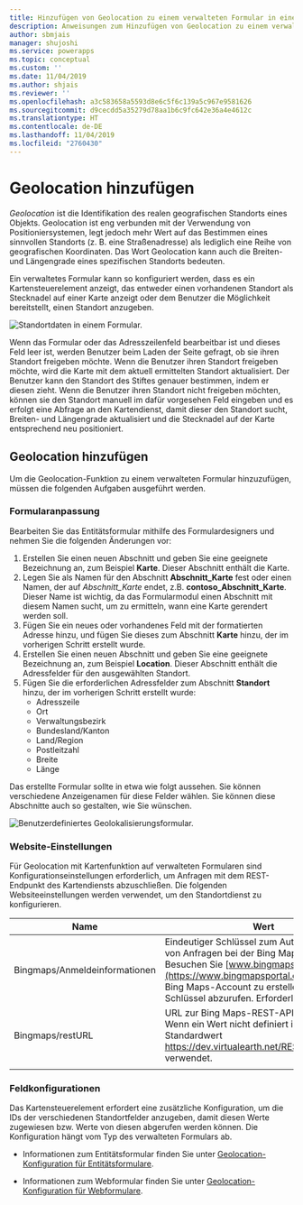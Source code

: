 ```yaml
---
title: Hinzufügen von Geolocation zu einem verwalteten Formular in einem Portal | MicrosoftDocs
description: Anweisungen zum Hinzufügen von Geolocation zu einem verwalteten Formular.
author: sbmjais
manager: shujoshi
ms.service: powerapps
ms.topic: conceptual
ms.custom: ''
ms.date: 11/04/2019
ms.author: shjais
ms.reviewer: ''
ms.openlocfilehash: a3c583658a5593d8e6c5f6c139a5c967e9581626
ms.sourcegitcommit: d9cecdd5a35279d78aa1b6c9fc642e36a4e4612c
ms.translationtype: HT
ms.contentlocale: de-DE
ms.lasthandoff: 11/04/2019
ms.locfileid: "2760430"
---
```

# <a name="add-geolocation"></a>Geolocation hinzufügen

*Geolocation* ist die Identifikation des realen geografischen Standorts eines Objekts. Geolocation ist eng verbunden mit der Verwendung von Positioniersystemen, legt jedoch mehr Wert auf das Bestimmen eines sinnvollen Standorts (z. B. eine Straßenadresse) als lediglich eine Reihe von geografischen Koordinaten. Das Wort Geolocation kann auch die Breiten- und Längengrade eines spezifischen Standorts bedeuten.

Ein verwaltetes Formular kann so konfiguriert werden, dass es ein Kartensteuerelement anzeigt, das entweder einen vorhandenen Standort als Stecknadel auf einer Karte anzeigt oder dem Benutzer die Möglichkeit bereitstellt, einen Standort anzugeben.

![Standortdaten in einem Formular.](../media/location-data-form.png "Standortdaten in einem Formular")

Wenn das Formular oder das Adresszeilenfeld bearbeitbar ist und dieses Feld leer ist, werden Benutzer beim Laden der Seite gefragt, ob sie ihren Standort freigeben möchte. Wenn die Benutzer ihren Standort freigeben möchte, wird die Karte mit dem aktuell ermittelten Standort aktualisiert. Der Benutzer kann den Standort des Stiftes genauer bestimmen, indem er diesen zieht. Wenn die Benutzer ihren Standort nicht freigeben möchten, können sie den Standort manuell im dafür vorgesehen Feld eingeben und es erfolgt eine Abfrage an den Kartendienst, damit dieser den Standort sucht, Breiten- und Längengrade aktualisiert und die Stecknadel auf der Karte entsprechend neu positioniert.

## <a name="add-geolocation"></a>Geolocation hinzufügen
Um die Geolocation-Funktion zu einem verwalteten Formular hinzuzufügen, müssen die folgenden Aufgaben ausgeführt werden.

### <a name="form-customization"></a>Formularanpassung
Bearbeiten Sie das Entitätsformular mithilfe des Formulardesigners und nehmen Sie die folgenden Änderungen vor:

1. Erstellen Sie einen neuen Abschnitt und geben Sie eine geeignete Bezeichnung an, zum Beispiel **Karte**. Dieser Abschnitt enthält die Karte.
2. Legen Sie als Namen für den Abschnitt **Abschnitt\_Karte** fest oder einen Namen, der auf _Abschnitt\_Karte_ endet, z.B. **contoso\_Abschnitt\_Karte**. Dieser Name ist wichtig, da das Formularmodul einen Abschnitt mit diesem Namen sucht, um zu ermitteln, wann eine Karte gerendert werden soll. 
3. Fügen Sie ein neues oder vorhandenes Feld mit der formatierten Adresse hinzu, und fügen Sie dieses zum Abschnitt **Karte** hinzu, der im vorherigen Schritt erstellt wurde.
4. Erstellen Sie einen neuen Abschnitt und geben Sie eine geeignete Bezeichnung an, zum Beispiel **Location**. Dieser Abschnitt enthält die Adressfelder für den ausgewählten Standort.
5. Fügen Sie die erforderlichen Adressfelder zum Abschnitt **Standort** hinzu, der im vorherigen Schritt erstellt wurde: 
    - Adresszeile
    - Ort
    - Verwaltungsbezirk
    - Bundesland/Kanton
    - Land/Region
    - Postleitzahl
    - Breite
    - Länge

Das erstellte Formular sollte in etwa wie folgt aussehen. Sie können verschiedene Anzeigenamen für diese Felder wählen. Sie können diese Abschnitte auch so gestalten, wie Sie wünschen.

![Benutzerdefiniertes Geolokalisierungsformular.](../media/custom-geolocation-form.png "Benutzerdefiniertes Geolokalisierungsformular")

### <a name="site-settings"></a>Website-Einstellungen
Für Geolocation mit Kartenfunktion auf verwalteten Formularen sind Konfigurationseinstellungen erforderlich, um Anfragen mit dem REST-Endpunkt des Kartendiensts abzuschließen. Die folgenden Websiteeinstellungen werden verwendet, um den Standortdienst zu konfigurieren.

|Name|Wert|
|---|---|
|Bingmaps/Anmeldeinformationen|Eindeutiger Schlüssel zum Authentifizieren von Anfragen bei der Bing Maps-API. Besuchen Sie [www.bingmapsportal.com](https://www.bingmapsportal.com), um einen Bing Maps-Account zu erstellen und einen Schlüssel abzurufen. Erforderlich.|
|Bingmaps/restURL|URL zur Bing Maps-REST-API. (Optional). Wenn ein Wert nicht definiert ist, wird der Standardwert https://dev.virtualearth.net/REST/v1/Locations verwendet.|
| |

### <a name="field-configurations"></a>Feldkonfigurationen
Das Kartensteuerelement erfordert eine zusätzliche Konfiguration, um die IDs der verschiedenen Standortfelder anzugeben, damit diesen Werte zugewiesen bzw. Werte von diesen abgerufen werden können. Die Konfiguration hängt vom Typ des verwalteten Formulars ab.

- Informationen zum Entitätsformular finden Sie unter [Geolocation-Konfiguration für Entitätsformulare](entity-forms.md#geolocation-configuration-for-entity-forms).

- Informationen zum Webformular finden Sie unter [Geolocation-Konfiguration für Webformulare](web-form-properties.md#geolocation-configuration-for-web-form).
